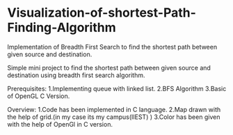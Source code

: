 # Visualization-of-shortest-Path-Finding-Algorithm
  Implementation of Breadth First Search to find the shortest path between given source and destination. 

  Simple mini project to find the shortest path between given source and destination using breadth first search algorithm.

   Prerequisites: 
   1.Implementing queue with linked list.
   2.BFS Algorithm 
   3.Basic of OpenGL C Version.
   
   Overview:
   1.Code has been implemented in C language. 
   2.Map drawn with the help of grid.(in my case its my campus(IIEST) )
   3.Color has been given with the help of OpenGl in C version.
